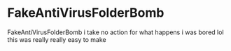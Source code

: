 # FakeAntiVirusFolderBomb
FakeAntiVirusFolderBomb i take no action for what happens i was bored lol this was really really easy to make
